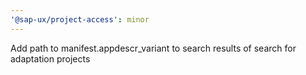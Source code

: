```yaml
---
'@sap-ux/project-access': minor
---
```


Add path to manifest.appdescr_variant to search results of search for adaptation projects

